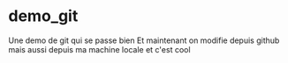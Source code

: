 # demo_git
Une demo de git qui se passe bien
Et maintenant on modifie depuis github
mais aussi depuis ma machine locale et c'est cool 
